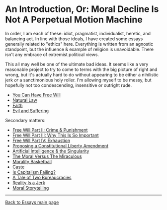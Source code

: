 # An Introduction, Or: Moral Decline Is Not A Perpetual Motion Machine

In order, I am each of these: idiot, pragmatist, individualist, heretic, and balancing act. In line with those ideals, I have created some essays generally related to "ethics" here. Everything is written from an agnostic standpoint, but the influence & example of religion is unavoidable. There isn't any embrace of extremist political views.

This all may well be one of the ultimate bad ideas. It seems like a very reasonable project to try to come to terms with the big picture of right and wrong, but it's actually hard to do without appearing to be either a nihilistic jerk *or* a sanctimonious holy roller. I'm allowing myself to be messy, but hopefully not too condescending, insensitive or outright rude.

- [You Can Have Free Will](./FreeWill.md)
- [Natural Law](./NaturalLaw.md)
- [Faith](./Faith.md)
- [Evil and Suffering](EvilAndSuffering.md)

Secondary matters:

- [Free Will Part II: Crime & Punishment](./FreeWill-II-Crime.md)
- [Free Will Part III: Why This Is So Important](./FreeWill-III-Importance.md)
- [Free Will Part IV: Exhaustion](./FreeWill-IV-Exhaustion.md)
- [Proposing a Constitutional Liberty Amendment](./LibertyAmendment.md)
- [Artificial Intelligence & the Singularity](./AIAndSingularity.md)
- [The Moral Versus The Miraculous](./MoralVsMiraculous.md)
- [Morality Basketball](./MoralityBasketball.md)
- [Caste](./Caste.md)
- [Is Capitalism Failing?](./IsCapitalismFailing.md)
- [A Tale of Two Bureaucracies](./Bureaucracy.md)
- [Reality Is a Jerk](./RealityIsAJerk.md)
- [Moral Storytelling](./MoralStorytelling.md)


----

[Back to Essays main page](../README.md)
